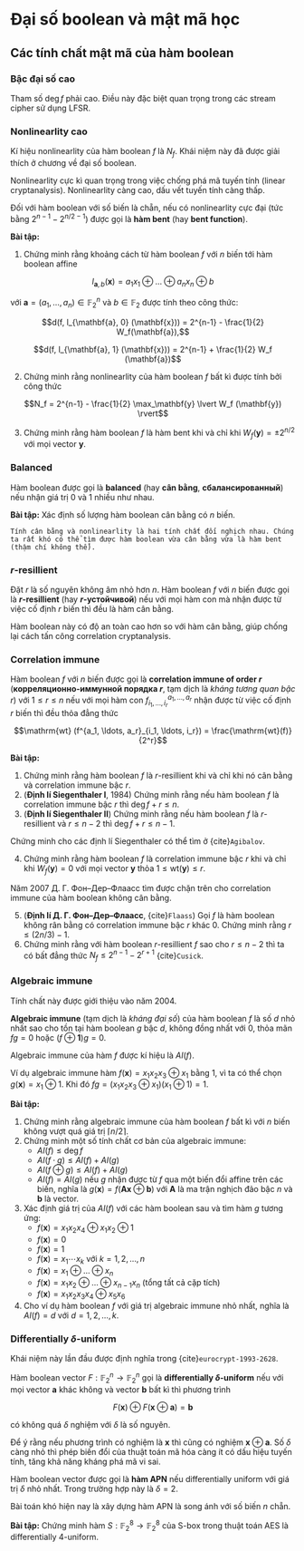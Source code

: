 # Đại số boolean và mật mã học

## Các tính chất mật mã của hàm boolean

### Bậc đại số cao

Tham số $\deg f$ phải cao. Điều này đặc biệt quan trọng trong các stream cipher sử dụng LFSR.

### Nonlinearlity cao

Kí hiệu nonlinearlity của hàm boolean $f$ là $N_f$. Khái niệm này đã được giải thích ở chương về đại số boolean.

Nonlinearlity cực kì quan trọng trong việc chống phá mã tuyến tính (linear cryptanalysis). Nonlinearlity càng cao, dấu vết tuyến tính càng thấp.

Đối với hàm boolean với số biến là chẵn, nếu có nonlinearlity cực đại (tức bằng $2^{n-1} - 2^{n/2-1}$) được gọi là **hàm bent** (hay **bent function**).

**Bài tập:**

1. Chứng minh rằng khoảng cách từ hàm boolean $f$ với $n$ biến tới hàm boolean affine

$$l_{\mathbf{a}, b}(\mathbf{x}) = a_1 x_1 \oplus \ldots \oplus a_n x_n \oplus b$$

với $\mathbf{a} = (a_1, \ldots, a_n) \in \mathbb{F}_2^n$ và $b \in \mathbb{F}_2$ được tính theo công thức:

$$d(f, l_{\mathbf{a}, 0} (\mathbf{x})) = 2^{n-1} - \frac{1}{2} W_f(\mathbf{a}),$$

$$d(f, l_{\mathbf{a}, 1} (\mathbf{x})) = 2^{n-1} + \frac{1}{2} W_f (\mathbf{a})$$

2. Chứng minh rằng nonlinearlity của hàm boolean $f$ bất kì được tính bởi công thức

$$N_f = 2^{n-1} - \frac{1}{2} \max_\mathbf{y} \lvert W_f (\mathbf{y}) \rvert$$

3. Chứng minh rằng hàm boolean $f$ là hàm bent khi và chỉ khi $W_f(\mathbf{y}) = \pm 2^{n/2}$ với mọi vector $\mathbf{y}$.

### Balanced

Hàm boolean được gọi là **balanced** (hay **cân bằng**, **сбалансированный**) nếu nhận giá trị $0$ và $1$ nhiều như nhau.

**Bài tập:** Xác định số lượng hàm boolean cân bằng có $n$ biến.

````{prf:remark}
Tính cân bằng và nonlinearlity là hai tính chất đối nghịch nhau. Chúng ta rất khó có thể tìm được hàm boolean vừa cân bằng vừa là hàm bent (thậm chí không thể).
````

### $r$-resillient

Đặt $r$ là số nguyên không âm nhỏ hơn $n$. Hàm boolean $f$ với $n$ biến được gọi là **$r$-resillient** (hay **$r$-устойчивой**) nếu với mọi hàm con mà nhận được từ việc cố định $r$ biến thì đều là hàm cân bằng.

Hàm boolean này có độ an toàn cao hơn so với hàm cân bằng, giúp chống lại cách tấn công correlation cryptanalysis.

### Correlation immune

Hàm boolean $f$ với $n$ biến được gọi là **correlation immune of order $r$** (**корреляционно-иммунной порядка $r$**, tạm dịch là *kháng tương quan bậc $r$*) với $1 \leqslant r \leqslant n$ nếu với mọi hàm con $f^{a_1, \ldots, a_r}_{i_1, \ldots, i_r}$ nhận được từ việc cố định $r$ biến thì đều thỏa đẳng thức

$$\mathrm{wt} (f^{a_1, \ldots, a_r}_{i_1, \ldots, i_r}) = \frac{\mathrm{wt}(f)}{2^r}$$

**Bài tập:**

1. Chứng minh rằng hàm boolean $f$ là $r$-resillient khi và chỉ khi nó cân bằng và correlation immune bậc $r$.
2. (**Định lí Siegenthaler I**, 1984) Chứng minh rằng nếu hàm boolean $f$ là correlation immune bậc $r$ thì $\deg f + r \leqslant n$.
3. (**Định lí Siegenthaler II**) Chứng minh rằng nếu hàm boolean $f$ là $r$-resillient và $r \leqslant n - 2$ thì $\deg f + r \leqslant n - 1$.

Chứng minh cho các định lí Siegenthaler có thể tìm ở {cite}`Agibalov`.

4. Chứng minh rằng hàm boolean $f$ là correlation immune bậc $r$ khi và chỉ khi $W_f(\mathbf{y}) = 0$ với mọi vector $\mathbf{y}$ thỏa $1 \leqslant \mathrm{wt} (\mathbf{y}) \leqslant r$.

Năm 2007 Д. Г. Фон–Дер–Флаасс tìm được chặn trên cho correlation immune của hàm boolean không cân bằng.

5. (**Định lí Д. Г. Фон–Дер–Флаасс**, {cite}`Flaass`) Gọi $f$ là hàm boolean không rân bằng có correlation immune bậc $r$ khác $0$. Chứng minh rằng $r \leqslant (2n/3) - 1$.
6. Chứng minh rằng với hàm boolean $r$-resillient $f$ sao cho $r \leqslant n-2$ thì ta có bất đẳng thức $N_f \leqslant 2^{n-1} - 2^{r+1}$ {cite}`Cusick`.

### Algebraic immune

Tính chất này được giới thiệu vào năm 2004.

**Algebraic immune** (tạm dịch là *kháng đại số*) của hàm boolean $f$ là số $d$ nhỏ nhất sao cho tồn tại hàm boolean $g$ bậc $d$, không đồng nhất với $0$, thỏa mãn $f g = 0$ hoặc $(f \oplus \mathbf{1}) g = 0$.

Algebraic immune của hàm $f$ được kí hiệu là $AI(f)$.

Ví dụ algebraic immune hàm $f(\mathbf{x}) = x_1 x_2 x_3 \oplus x_1$ bằng $1$, vì ta có thể chọn $g(\mathbf{x}) = x_1 \oplus 1$. Khi đó $f g = (x_1 x_2 x_3 \oplus x_1) (x_1 \oplus 1) = 1$.

**Bài tập:**

1. Chứng minh rằng algebraic immune của hàm boolean $f$ bất kì với $n$ biến không vượt quá giá trị $\lceil n/2 \rceil$.
2. Chứng minh một số tính chất cơ bản của algebraic immune:
    - $AI(f) \leqslant \deg f$
    - $AI(f \cdot g) \leqslant AI(f) + AI(g)$
    - $AI(f \oplus g) \leqslant AI(f) + AI(g)$
    - $AI(f) = AI(g)$ nếu $g$ nhận được từ $f$ qua một biến đổi affine trên các biến, nghĩa là $g(\mathbf{x}) = f(\mathbf{A} \mathbf{x} \oplus \mathbf{b})$ với $\mathbf{A}$ là ma trận nghịch đảo bậc $n$ và $\mathbf{b}$ là vector.
3. Xác định giá trị của $AI(f)$ với các hàm boolean sau và tìm hàm $g$ tương ứng:
    - $f(\mathbf{x}) = x_1 x_2 x_4 \oplus x_1 x_2 \oplus 1$
    - $f(\mathbf{x}) = 0$
    - $f(\mathbf{x}) = 1$
    - $f(\mathbf{x}) = x_1 \cdots x_k$ với $k = 1, 2, \ldots, n$
    - $f(\mathbf{x}) = x_1 \oplus \ldots \oplus x_n$
    - $f(\mathbf{x}) = x_1 x_2 \oplus \ldots \oplus x_{n-1} x_n$ (tổng tất cả cặp tích)
    - $f(\mathbf{x}) = x_1 x_2 x_3 x_4 \oplus x_5 x_6$
4. Cho ví dụ hàm boolean $f$ với giá trị algebraic immune nhỏ nhất, nghĩa là $AI(f) = d$ với $d = 1, 2, \ldots, k$.

### Differentially $\delta$-uniform

Khái niệm này lần đầu được định nghĩa trong {cite}`eurocrypt-1993-2628`.

Hàm boolean vector $F : \mathbb{F}_2^n \to \mathbb{F}_2^n$ gọi là **differentially $\delta$-uniform** nếu với mọi vector $\mathbf{a}$ khác không và vector $\mathbf{b}$ bất kì thì phương trình

$$F(\mathbf{x}) \oplus F(\mathbf{x} \oplus \mathbf{a}) = \mathbf{b}$$

có không quá $\delta$ nghiệm với $\delta$ là số nguyên.

Để ý rằng nếu phương trình có nghiệm là $\mathbf{x}$ thì cũng có nghiệm $\mathbf{x} \oplus \mathbf{a}$. Số $\delta$ càng nhỏ thì phép biến đổi của thuật toán mã hóa càng ít có dấu hiệu tuyến tính, tăng khả năng kháng phá mã vi sai.

Hàm boolean vector được gọi là **hàm APN** nếu differentially uniform với giá trị $\delta$ nhỏ nhất. Trong trường hợp này là $\delta = 2$.

Bài toán khó hiện nay là xây dựng hàm APN là song ánh với số biến $n$ chẵn.

**Bài tập:** Chứng minh hàm $S : \mathbb{F}_2^8 \to \mathbb{F}_2^8$ của S-box trong thuật toán AES là differentially 4-uniform.
